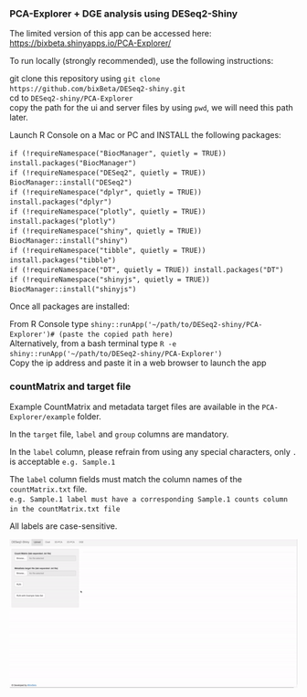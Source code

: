 ### PCA-Explorer + DGE analysis using DESeq2-Shiny

The limited version of this app can be accessed here: https://bixbeta.shinyapps.io/PCA-Explorer/

To run locally (strongly recommended), use the following instructions:

git clone this repository using `git clone https://github.com/bixBeta/DESeq2-shiny.git`<br>
cd to `DESeq2-shiny/PCA-Explorer`<br>
copy the path for the ui and server files by using `pwd`, we will need this path later. 



Launch R Console on a Mac or PC and INSTALL the following packages:

`if (!requireNamespace("BiocManager", quietly = TRUE))
  install.packages("BiocManager")`<br>
`if (!requireNamespace("DESeq2", quietly = TRUE))
  BiocManager::install("DESeq2")`<br>
`if (!requireNamespace("dplyr", quietly = TRUE))
 install.packages("dplyr")`<br>
`if (!requireNamespace("plotly", quietly = TRUE))
  install.packages("plotly")`<br>
`if (!requireNamespace("shiny", quietly = TRUE))
  BiocManager::install("shiny")`<br>
`if (!requireNamespace("tibble", quietly = TRUE))
 install.packages("tibble")`<br>
`if (!requireNamespace("DT", quietly = TRUE))
  install.packages("DT")`<br>
`if (!requireNamespace("shinyjs", quietly = TRUE))
  BiocManager::install("shinyjs")`<br>

Once all packages are installed:<br>

From R Console type `shiny::runApp('~/path/to/DESeq2-shiny/PCA-Explorer')# (paste the copied path here)` <br>
Alternatively, from a bash terminal type `R -e shiny::runApp('~/path/to/DESeq2-shiny/PCA-Explorer')`<br>
Copy the ip address and paste it in a web browser to launch the app


### countMatrix and target file

Example CountMatrix and metadata target files are available in the `PCA-Explorer/example` folder.

In the `target` file, `label` and `group` columns are mandatory. 

In the `label` column, please refrain from using any special characters, only `.` is acceptable `e.g. Sample.1`

The `label` column fields must match the column names of the `countMatrix.txt` file. <br> 
`e.g. Sample.1 label must have a corresponding Sample.1 counts column in the countMatrix.txt file`

All labels are case-sensitive. 


![alt text](assets/Demo.gif)



